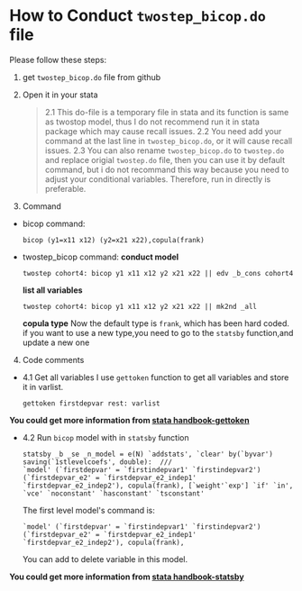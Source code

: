 # How to Conduct `twostep_bicop.do` file

Please follow these steps:

1. get `twostep_bicop.do` file from github
2. Open it in your stata
   > 2.1 This do-file is a temporary file in stata and its function is same as twostop model, thus I do not recommend run it in stata package which may cause recall issues.
   > 2.2 You need add your command at the last line in `twostep_bicop.do`, or it will cause recall issues.
   > 2.3 You can also rename `twostep_bicop.do` to `twostep.do` and replace origial `twostep.do` file, then you can use it by default command, but i do not recommand this way because you need to adjust your conditional variables. Therefore, run in directly is preferable.

3. Command
- bicop command: 
  ```
  bicop (y1=x11 x12) (y2=x21 x22),copula(frank)
  ```
- twostep_bicop command:
  **conduct model**
  ```
  twostep cohort4: bicop y1 x11 x12 y2 x21 x22 || edv _b_cons cohort4
  ```
  **list all variables**
  ```
  twostep cohort4: bicop y1 x11 x12 y2 x21 x22 || mk2nd _all
  ```

  **copula type**
  Now the default type is `frank`, which has been hard coded.
  if you want to use a new type,you need to go to the `statsby` function,and update a new one

4. Code comments

- 4.1 Get all variables
    I use `gettoken` function to get all variables and store it in varlist.

    ```
    gettoken firstdepvar rest: varlist
    ```

**You could get more information from [stata handbook-gettoken](https://www.stata.com/manuals/pgettoken.pdf)**

- 4.2 Run `bicop` model with in `statsby` function

    ```
    statsby _b _se _n_model = e(N) `addstats', `clear' by(`byvar') saving(`1stlevelcoefs', double):  ///
    `model' (`firstdepvar' = `firstindepvar1' `firstindepvar2') (`firstdepvar_e2' = `firstdepvar_e2_indep1' `firstdepvar_e2_indep2'), copula(frank), [`weight'`exp'] `if' `in',  `vce' `noconstant' `hasconstant' `tsconstant'	
    ```

    The first level model's command is:
    ```
    `model' (`firstdepvar' = `firstindepvar1' `firstindepvar2') (`firstdepvar_e2' = `firstdepvar_e2_indep1' `firstdepvar_e2_indep2'), copula(frank),
    ```
    You can add to delete variable in this model.

**You could get more information from [stata handbook-statsby](https://www.stata.com/manuals/dstatsby.pdf)**

